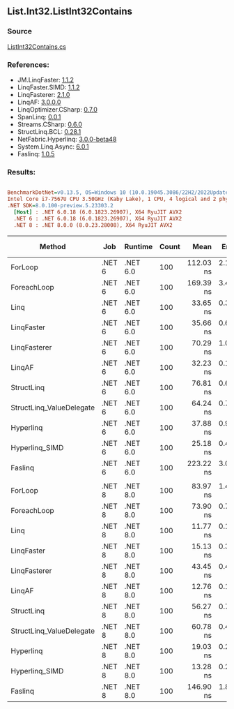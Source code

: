 ﻿## List.Int32.ListInt32Contains

### Source
[ListInt32Contains.cs](../LinqBenchmarks/List/Int32/ListInt32Contains.cs)

### References:
- JM.LinqFaster: [1.1.2](https://www.nuget.org/packages/JM.LinqFaster/1.1.2)
- LinqFaster.SIMD: [1.1.2](https://www.nuget.org/packages/LinqFaster.SIMD/1.0.3)
- LinqFasterer: [2.1.0](https://www.nuget.org/packages/LinqFasterer/2.1.0)
- LinqAF: [3.0.0.0](https://www.nuget.org/packages/LinqAF/3.0.0.0)
- LinqOptimizer.CSharp: [0.7.0](https://www.nuget.org/packages/LinqOptimizer.CSharp/0.7.0)
- SpanLinq: [0.0.1](https://www.nuget.org/packages/SpanLinq/0.0.1)
- Streams.CSharp: [0.6.0](https://www.nuget.org/packages/Streams.CSharp/0.6.0)
- StructLinq.BCL: [0.28.1](https://www.nuget.org/packages/StructLinq/0.28.1)
- NetFabric.Hyperlinq: [3.0.0-beta48](https://www.nuget.org/packages/NetFabric.Hyperlinq/3.0.0-beta48)
- System.Linq.Async: [6.0.1](https://www.nuget.org/packages/System.Linq.Async/6.0.1)
- Faslinq: [1.0.5](https://www.nuget.org/packages/Faslinq/1.0.5)

### Results:
``` ini

BenchmarkDotNet=v0.13.5, OS=Windows 10 (10.0.19045.3086/22H2/2022Update)
Intel Core i7-7567U CPU 3.50GHz (Kaby Lake), 1 CPU, 4 logical and 2 physical cores
.NET SDK=8.0.100-preview.5.23303.2
  [Host] : .NET 6.0.18 (6.0.1823.26907), X64 RyuJIT AVX2
  .NET 6 : .NET 6.0.18 (6.0.1823.26907), X64 RyuJIT AVX2
  .NET 8 : .NET 8.0.0 (8.0.23.28008), X64 RyuJIT AVX2


```
|                   Method |    Job |  Runtime | Count |      Mean |    Error |   StdDev |    Median |        Ratio | RatioSD |   Gen0 | Allocated | Alloc Ratio |
|------------------------- |------- |--------- |------ |----------:|---------:|---------:|----------:|-------------:|--------:|-------:|----------:|------------:|
|                  ForLoop | .NET 6 | .NET 6.0 |   100 | 112.03 ns | 2.161 ns | 2.885 ns | 110.66 ns |     baseline |         |      - |         - |          NA |
|              ForeachLoop | .NET 6 | .NET 6.0 |   100 | 169.39 ns | 3.403 ns | 7.029 ns | 165.76 ns | 1.53x slower |   0.09x |      - |         - |          NA |
|                     Linq | .NET 6 | .NET 6.0 |   100 |  33.65 ns | 0.301 ns | 0.334 ns |  33.60 ns | 3.34x faster |   0.10x |      - |         - |          NA |
|               LinqFaster | .NET 6 | .NET 6.0 |   100 |  35.66 ns | 0.637 ns | 0.532 ns |  35.40 ns | 3.12x faster |   0.08x |      - |         - |          NA |
|             LinqFasterer | .NET 6 | .NET 6.0 |   100 |  70.29 ns | 1.010 ns | 0.945 ns |  70.05 ns | 1.59x faster |   0.05x | 0.2027 |     424 B |          NA |
|                   LinqAF | .NET 6 | .NET 6.0 |   100 |  32.23 ns | 0.191 ns | 0.169 ns |  32.25 ns | 3.46x faster |   0.08x |      - |         - |          NA |
|               StructLinq | .NET 6 | .NET 6.0 |   100 |  76.81 ns | 0.608 ns | 0.475 ns |  76.84 ns | 1.45x faster |   0.04x | 0.0153 |      32 B |          NA |
| StructLinq_ValueDelegate | .NET 6 | .NET 6.0 |   100 |  64.24 ns | 0.740 ns | 0.577 ns |  64.05 ns | 1.73x faster |   0.04x |      - |         - |          NA |
|                Hyperlinq | .NET 6 | .NET 6.0 |   100 |  37.88 ns | 0.973 ns | 2.679 ns |  36.52 ns | 2.93x faster |   0.23x | 0.0153 |      32 B |          NA |
|           Hyperlinq_SIMD | .NET 6 | .NET 6.0 |   100 |  25.18 ns | 0.498 ns | 0.885 ns |  24.69 ns | 4.46x faster |   0.15x |      - |         - |          NA |
|                  Faslinq | .NET 6 | .NET 6.0 |   100 | 223.22 ns | 3.085 ns | 3.168 ns | 221.88 ns | 1.99x slower |   0.06x | 0.0305 |      64 B |          NA |
|                          |        |          |       |           |          |          |           |              |         |        |           |             |
|                  ForLoop | .NET 8 | .NET 8.0 |   100 |  83.97 ns | 1.451 ns | 1.212 ns |  83.48 ns |     baseline |         |      - |         - |          NA |
|              ForeachLoop | .NET 8 | .NET 8.0 |   100 |  73.90 ns | 0.723 ns | 0.564 ns |  73.71 ns | 1.14x faster |   0.02x |      - |         - |          NA |
|                     Linq | .NET 8 | .NET 8.0 |   100 |  11.77 ns | 0.130 ns | 0.159 ns |  11.73 ns | 7.14x faster |   0.11x |      - |         - |          NA |
|               LinqFaster | .NET 8 | .NET 8.0 |   100 |  15.13 ns | 0.300 ns | 0.346 ns |  14.99 ns | 5.52x faster |   0.12x |      - |         - |          NA |
|             LinqFasterer | .NET 8 | .NET 8.0 |   100 |  43.45 ns | 0.452 ns | 0.377 ns |  43.30 ns | 1.93x faster |   0.03x | 0.2027 |     424 B |          NA |
|                   LinqAF | .NET 8 | .NET 8.0 |   100 |  12.76 ns | 0.140 ns | 0.117 ns |  12.73 ns | 6.58x faster |   0.12x |      - |         - |          NA |
|               StructLinq | .NET 8 | .NET 8.0 |   100 |  56.27 ns | 0.711 ns | 0.665 ns |  56.18 ns | 1.50x faster |   0.02x | 0.0153 |      32 B |          NA |
| StructLinq_ValueDelegate | .NET 8 | .NET 8.0 |   100 |  60.78 ns | 0.428 ns | 0.334 ns |  60.77 ns | 1.38x faster |   0.02x |      - |         - |          NA |
|                Hyperlinq | .NET 8 | .NET 8.0 |   100 |  19.03 ns | 0.298 ns | 0.249 ns |  19.03 ns | 4.41x faster |   0.07x | 0.0153 |      32 B |          NA |
|           Hyperlinq_SIMD | .NET 8 | .NET 8.0 |   100 |  13.28 ns | 0.279 ns | 0.353 ns |  13.12 ns | 6.29x faster |   0.21x |      - |         - |          NA |
|                  Faslinq | .NET 8 | .NET 8.0 |   100 | 146.90 ns | 1.883 ns | 1.572 ns | 146.47 ns | 1.75x slower |   0.02x | 0.0305 |      64 B |          NA |

